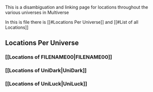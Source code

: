 This is a disambiguation and linking page for locations throughout the various universes in Multiverse

In this is file there is [[#Locations Per Universe]] and [[#List of all Locations]]

## Locations Per Universe
### [[Locations of FILENAME00|FILENAME00]]
### [[Locations of UniDark|UniDark]]
### [[Locations of UniLuck|UniLuck]]
